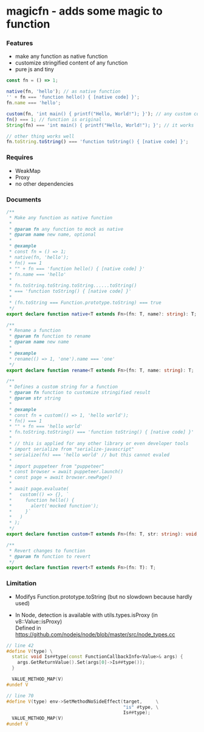 # magicfn - adds some magic to function

### Features

- make any function as native function
- customize stringified content of any function
- pure js and tiny

```js
const fn = () => 1;

native(fn, 'hello'); // as native function
'' + fn === 'function hello() { [native code] }';
fn.name === 'hello';

custom(fn, 'int main() { printf("Hello, World!"); }'); // any custom contents
fn() === 1; // function is original
String(fn) === 'int main() { printf("Hello, World!"); }'; // it works

// other thing works well
fn.toString.toString() === 'function toString() { [native code] }';
```

### Requires

- WeakMap
- Proxy
- no other dependencies

###

### Documents

```ts
/**
 * Make any function as native function
 *
 * @param fn any function to mock as native
 * @param name new name, optional
 *
 * @example
 * const fn = () => 1;
 * native(fn, 'hello');
 * fn() === 1
 * "" + fn === 'function hello() { [native code] }'
 * fn.name === 'hello'
 *
 * fn.toString.toString.toString......toString()
 * === 'function toString() { [native code] }'
 *
 * (fn.toString === Function.prototype.toString) === true
 */
export declare function native<T extends Fn>(fn: T, name?: string): T;

/**
 * Rename a function
 * @param fn function to rename
 * @param name new name
 *
 * @example
 * rename(() => 1, 'one').name === 'one'
 */
export declare function rename<T extends Fn>(fn: T, name: string): T;

/**
 * Defines a custom string for a function
 * @param fn function to customize stringified result
 * @param str string
 *
 * @example
 * const fn = custom(() => 1, 'hello world');
 * fn() === 1
 * "" + fn === 'hello world'
 * fn.toString.toString() === 'function toString() { [native code] }'
 *
 * // this is applied for any other library or even developer tools
 * import serialize from "serialize-javascript"
 * serialize(fn) === 'hello world' // but this cannot evaled
 *
 * import puppeteer from "puppeteer"
 * const browser = await puppeteer.launch()
 * const page = await browser.newPage()
 *
 * await page.evaluate(
 *   custom(() => {}, `
 *     function hello() {
 *       alert('mocked function');
 *     }`
 *   )
 * );
 */
export declare function custom<T extends Fn>(fn: T, str: string): void;

/**
 * Revert changes to function
 * @param fn function to revert
 */
export declare function revert<T extends Fn>(fn: T): T;
```

### Limitation

- Modifys Function.prototype.toString (but no slowdown because hardly used)

- In Node, detection is available with utils.types.isProxy (in v8::Value::isProxy) <br/>
  Defined in https://github.com/nodejs/node/blob/master/src/node_types.cc

```c++
// line 42
#define V(type) \
  static void Is##type(const FunctionCallbackInfo<Value>& args) {             \
    args.GetReturnValue().Set(args[0]->Is##type());                           \
  }

  VALUE_METHOD_MAP(V)
#undef V

// line 70
#define V(type) env->SetMethodNoSideEffect(target,     \
                                           "is" #type, \
                                           Is##type);
  VALUE_METHOD_MAP(V)
#undef V

```
